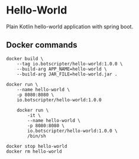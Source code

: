 # Hello-World 
Plain Kotlin hello-world application with spring boot.

## Docker commands

    docker build \
        --tag io.botscripter/hello-world:1.0.0 \
        --build-arg APP_NAME=hello-world \
        --build-arg JAR_FILE=hello-world.jar .

    docker run \
        --name hello-world \
        -p 8080:8080 \
        io.botscripter/hello-world:1.0.0

        docker run \
            -it \
            --name hello-world \
            -p 8080:8080 \
            io.botscripter/hello-world:1.0.0 \
            /bin/sh

    docker stop hello-world
    docker rm hello-world
